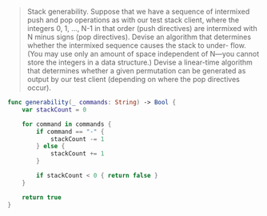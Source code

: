 > Stack generability. Suppose that we have a sequence of intermixed push and pop operations as with our test stack client, where the integers 0, 1, ..., N-1 in that order (push directives) are intermixed with N minus signs (pop directives). Devise an algorithm that determines whether the intermixed sequence causes the stack to under- flow. (You may use only an amount of space independent of N—you cannot store the integers in a data structure.) Devise a linear-time algorithm that determines whether a given permutation can be generated as output by our test client (depending on where the pop directives occur).

```swift
func generability(_ commands: String) -> Bool {
    var stackCount = 0

    for command in commands {
        if command == "-" {
            stackCount -= 1
        } else {
            stackCount += 1
        }

        if stackCount < 0 { return false }
    }

    return true
}
```